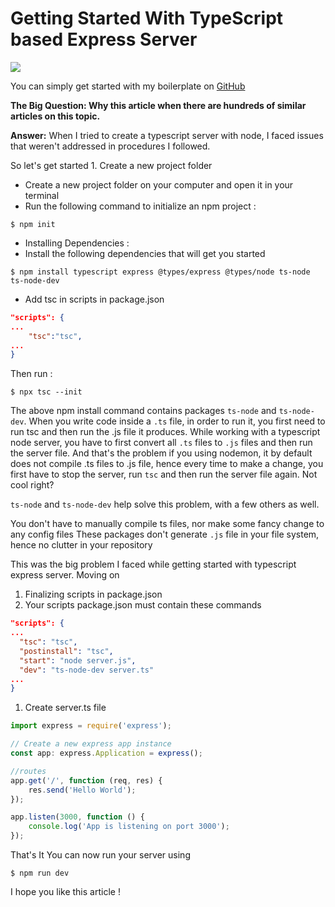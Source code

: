 
# Getting Started With TypeScript based Express Server

<img src="../assets/type-server.jpeg" class="center">

You can simply get started with my boilerplate on [GitHub](https://github.com/dev117uday/template-archieve/tree/main/boiler-plate-ts-node-server)

**The Big Question: Why this article when there are hundreds of similar articles on this topic.**

**Answer:** When I tried to create a typescript server with node, I faced issues that weren't addressed in procedures I followed.

So let's get started 1. Create a new project folder

* Create a new project folder on your computer and open it in your terminal
* Run the following command to initialize an npm project : 
```
$ npm init
```
* Installing Dependencies :
* Install the following dependencies that will get you started

```
$ npm install typescript express @types/express @types/node ts-node ts-node-dev
```

* Add tsc in scripts in package.json

```json
"scripts": {
...
    "tsc":"tsc",
...
}
```

Then run : 
```
$ npx tsc --init
```

The above npm install command contains packages `ts-node` and `ts-node-dev`. When you write code inside a `.ts` file, in order to run it, you first need to run tsc and then run the .js file it produces. While working with a typescript node server, you have to first convert all `.ts` files to `.js` files and then run the server file. And that's the problem if you using nodemon, it by default does not compile .ts files to .js file, hence every time to make a change, you first have to stop the server, run `tsc` and then run the server file again. Not cool right?

`ts-node` and `ts-node-dev` help solve this problem, with a few others as well.

You don't have to manually compile ts files, nor make some fancy change to any config files These packages don't generate `.js` file in your file system, hence no clutter in your repository

This was the big problem I faced while getting started with typescript express server. Moving on

1. Finalizing scripts in package.json
2. Your scripts package.json must contain these commands

```json
"scripts": {
...
  "tsc": "tsc",
  "postinstall": "tsc",
  "start": "node server.js",
  "dev": "ts-node-dev server.ts"
...
}
```

1. Create server.ts file

```js
import express = require('express');

// Create a new express app instance
const app: express.Application = express();

//routes
app.get('/', function (req, res) {
    res.send('Hello World');
});

app.listen(3000, function () {
    console.log('App is listening on port 3000');
});
```

That's It You can now run your server using 
```
$ npm run dev
```

I hope you like this article !